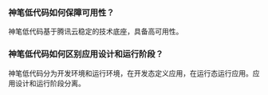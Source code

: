 
###  神笔低代码如何保障可用性？

神笔低代码基于腾讯云稳定的技术底座，具备高可用性。

###  神笔低代码如何区别应用设计和运行阶段？

神笔低代码分为开发环境和运行环境，在开发态定义应用，在运行态运行应用。应用设计和运行阶段分离。
